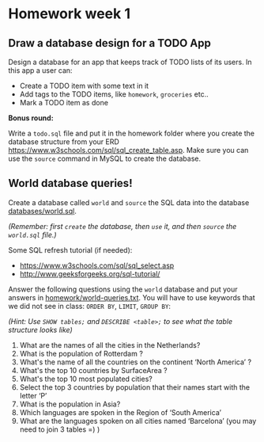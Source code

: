 # Homework week 1

## Draw a database design for a TODO App

Design a database for an app that keeps track of TODO lists of its users. In
this app a user can:

- Create a TODO item with some text in it
- Add tags to the TODO items, like `homework`, `groceries` etc..
- Mark a TODO item as done

**Bonus round:**

Write a `todo.sql` file and put it in the homework folder where you create the
database structure from your ERD
<https://www.w3schools.com/sql/sql_create_table.asp>. Make sure you can use the
`source` command in MySQL to create the database.

## World database queries!

Create a database called `world` and `source` the SQL data into the database [databases/world.sql](databases/world.sql).

*(Remember: first `create` the database, then `use` it, and then `source` the `world.sql` file.)*

Some SQL refresh tutorial (if needed):

- <https://www.w3schools.com/sql/sql_select.asp>
- <http://www.geeksforgeeks.org/sql-tutorial/>

Answer the following questions using the `world` database and put your answers
in [homework/world-queries.txt](homework/world-queries.txt). You will have to
use keywords that we did not see in class: `ORDER BY`, `LIMIT`, `GROUP BY`:

*(Hint: Use `SHOW tables;` and `DESCRIBE <table>;` to see what the table structure looks like)*

1. What are the names of all the cities in the Netherlands?
2. What is the population of Rotterdam ?
3. What's the name of all the countries on the continent ‘North America’ ?
4. What's the top 10 countries by SurfaceArea ?
5. What's the top 10 most populated cities?
6. Select the top 3 countries by population that their names start with the letter ‘P’
7. What is the population in Asia?
8. Which languages are spoken in the Region of ‘South America’
9. What are the languages spoken on all cities named ‘Barcelona’ (you may need to join 3 tables =) )
